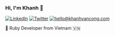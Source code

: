 ### Hi, I'm Khanh :wave:

[![LinkedIn](https://img.shields.io/static/v1?label=LinkedIn&message=%20&color=green&logo=&style=flat-square&logoColor=white)](https://linkedin.com/in/khanhvancongpt)
[![Twitter](https://img.shields.io/static/v1?label=Twitter&message=%20&color=blue&logo=Twitter&style=flat-square&logoColor=white)](https://twitter.com/pysyren)
[![hello@khanhvancong.com](https://img.shields.io/static/v1?label=khanhvc2310@gmail.com&message=%20&color=6D4AFF&logo=protonmail&style=flat-square&logoColor=white)](mailto:khanhvc2310@gmail.com)
  
  
:gem: Ruby Developer from Vietnam :vietnam:
